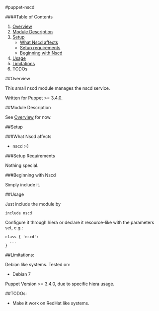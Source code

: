 #puppet-nscd

####Table of Contents

1. [Overview](#overview)
2. [Module Description](#module-description)
3. [Setup](#setup)
    * [What Nscd affects](#what-nscd-affects)
    * [Setup requirements](#setup-requirements)
    * [Beginning with Nscd](#beginning-with-Nscd)
4. [Usage](#usage)
5. [Limitations](#limitations)
6. [TODOs](#TODOs)

##Overview

This small nscd module manages the nscd service.

Written for Puppet >= 3.4.0.

##Module Description

See [Overview](#overview) for now.

##Setup

###What Nscd affects

* nscd :-) 

###Setup Requirements

Nothing special.
	
###Beginning with Nscd	

Simply include it.

##Usage

Just include the module by 

```puppet
include nscd
```

Configure it through hiera or declare it resource-like with the parameters set, e.g.:

```puppet
class { 'nscd':
  ...
}
```

##Limitations:

Debian like systems. 
Tested on:

* Debian 7

Puppet Version >= 3.4.0, due to specific hiera usage.

##TODOs:

* Make it work on RedHat like systems.
